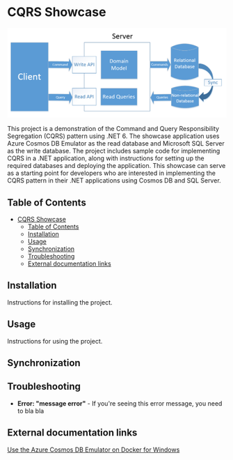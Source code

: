 # CQRS Showcase

![CQRS Arquitecture image](images/cqrs_arquitecture_image.png)

This project is a demonstration of the Command and Query Responsibility Segregation (CQRS) pattern using .NET 6. The showcase application uses Azure Cosmos DB Emulator as the read database and Microsoft SQL Server as the write database. The project includes sample code for implementing CQRS in a .NET application, along with instructions for setting up the required databases and deploying the application. This showcase can serve as a starting point for developers who are interested in implementing the CQRS pattern in their .NET applications using Cosmos DB and SQL Server.

## Table of Contents

- [CQRS Showcase](#cqrs-showcase)
  - [Table of Contents](#table-of-contents)
  - [Installation](#installation)
  - [Usage](#usage)
  - [Synchronization](#synchronization)
  - [Troubleshooting](#troubleshooting)
  - [External documentation links](#external-documentation-links)

## Installation

Instructions for installing the project.

## Usage

Instructions for using the project.

## Synchronization

## Troubleshooting

- **Error: "message error"** - If you're seeing this error message, you need to bla bla

## External documentation links
[Use the Azure Cosmos DB Emulator on Docker for Windows](https://learn.microsoft.com/en-us/azure/cosmos-db/docker-emulator-windows)
